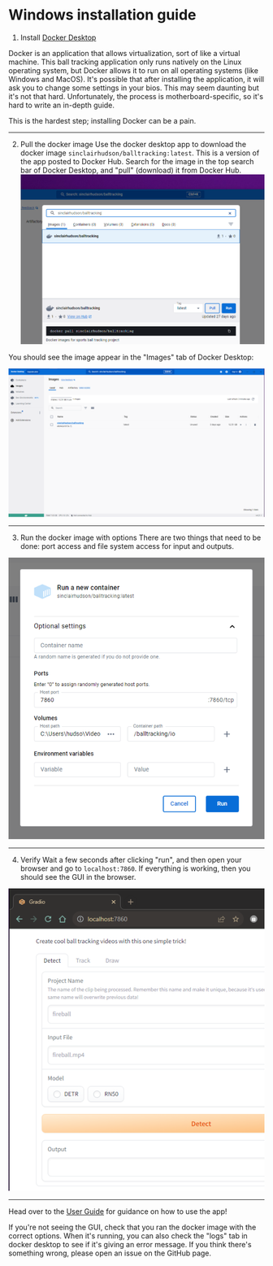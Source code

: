 # Windows installation guide

1. Install [Docker Desktop](https://docs.docker.com/desktop/install/windows-install/)

Docker is an application that allows virtualization, sort of like a virtual machine.
This ball tracking application only runs natively on the Linux operating system, but Docker allows it
to run on all operating systems (like Windows and MacOS). It's possible that after
installing the application, it will ask you to change some settings in your bios.
This may seem daunting but it's not that hard. Unfortunately, the process is motherboard-specific,
so it's hard to write an in-depth guide.

This is the hardest step; installing Docker can be a pain.

---

2. Pull the docker image 
Use the docker desktop app to download the docker image `sinclairhudson/balltracking:latest`.
This is a version of the app posted to Docker Hub.
Search for the image in the top search bar of Docker Desktop, and "pull" (download) it from Docker Hub.
![docker pull in docker desktop](../img/docker_desktop_search.PNG)

You should see the image appear in the "Images" tab of Docker Desktop:

![docker image pulled](../img/docker_desktop_images.PNG)

---

3. Run the docker image with options
There are two things that need to be done: port access and file system access for input and outputs.

![docker run with options](../img/docker_desktop_optional_settings.PNG)

---

4. Verify
Wait a few seconds after clicking "run", and then open your browser and go to `localhost:7860`.
If everything is working, then you should see the GUI in the browser. 

![GUI](../img/browser_gradio_interface.PNG)

---

Head over to the [User Guide](user_guide.md) for guidance on how to use the app!

If you're not seeing the GUI, check that you ran the docker image with the correct options.
When it's running, you can also check the "logs" tab in docker desktop to see if it's giving an
error message. If you think there's something wrong, please open an issue on the GitHub page.
